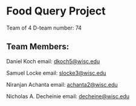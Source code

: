 # Food Query Project
Team of 4
D-team number: 74

## Team Members:
Daniel Koch
email: dkoch5@wisc.edu

Samuel Locke
email: slocke3@wisc.edu

Niranjan Achanta
email: achanta2@wisc.edu

Nicholas A. Decheinie
email: decheine@wisc.edu
